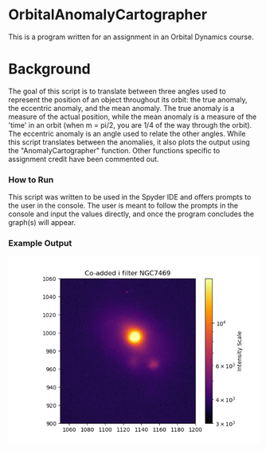 # OrbitalAnomalyCartographer
This is a program written for an assignment in an Orbital Dynamics course.

# Background
The goal of this script is to translate between three angles used to represent the position of an object throughout its orbit: the true anomaly, the eccentric anomaly, and the mean anomaly. The true anomaly is a measure of the actual position, while the mean anomaly is a measure of the 'time' in an orbit (when m = pi/2, you are 1/4 of the way through the orbit). The eccentric anomaly is an angle used to relate the other angles. While this script translates between the anomalies, it also plots the output using the "AnomalyCartographer" function. Other functions specific to assignment credit have been commented out. 

### How to Run
This script was written to be used in the Spyder IDE and offers prompts to the user in the console. The user is meant to follow the prompts in the console and input the values directly, and once the program concludes the graph(s) will appear.

### Example Output
![Alt text](https://github.com/TognaBologna09/CCD-Image-Calibration/blob/main/Figure_1_Coadded_i_NGC7469.png)
